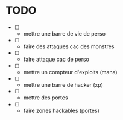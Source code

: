 # TODO

- [ ] - mettre une barre de vie de perso
- [ ] - faire des attaques cac des monstres
- [ ] - faire attaque cac de perso

- [ ] - mettre un compteur d'exploits (mana)
- [ ] - mettre une barre de hacker (xp)

- [ ] - mettre des portes
- [ ] - faire zones hackables (portes)